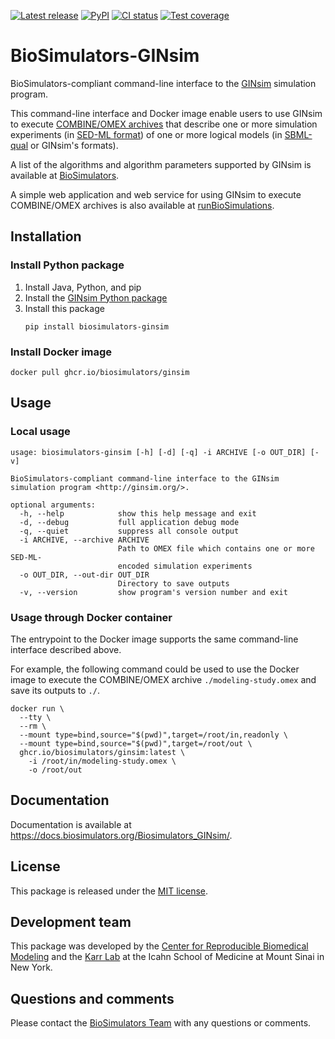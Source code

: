 [![Latest release](https://img.shields.io/github/v/tag/biosimulators/Biosimulators_GINsim)](https://github.com/biosimulations/Biosimulators_GINsim/releases)
[![PyPI](https://img.shields.io/pypi/v/biosimulators_ginsim)](https://pypi.org/project/biosimulators_ginsim/)
[![CI status](https://github.com/biosimulators/Biosimulators_GINsim/workflows/Continuous%20integration/badge.svg)](https://github.com/biosimulators/Biosimulators_GINsim/actions?query=workflow%3A%22Continuous+integration%22)
[![Test coverage](https://codecov.io/gh/biosimulators/Biosimulators_GINsim/branch/dev/graph/badge.svg)](https://codecov.io/gh/biosimulators/Biosimulators_GINsim)

# BioSimulators-GINsim
BioSimulators-compliant command-line interface to the [GINsim](http://ginsim.org/) simulation program.

This command-line interface and Docker image enable users to use GINsim to execute [COMBINE/OMEX archives](https://combinearchive.org/) that describe one or more simulation experiments (in [SED-ML format](https://sed-ml.org)) of one or more logical models (in [SBML-qual](http://sbml.org]) or GINsim's formats).

A list of the algorithms and algorithm parameters supported by GINsim is available at [BioSimulators](https://biosimulators.org/simulators/ginsim).

A simple web application and web service for using GINsim to execute COMBINE/OMEX archives is also available at [runBioSimulations](https://run.biosimulations.org).

## Installation

### Install Python package
1. Install Java, Python, and pip
2. Install the [GINsim Python package](https://github.com/GINsim/GINsim-python)
3. Install this package
   ```
   pip install biosimulators-ginsim
   ```

### Install Docker image
```
docker pull ghcr.io/biosimulators/ginsim
```

## Usage

### Local usage
```
usage: biosimulators-ginsim [-h] [-d] [-q] -i ARCHIVE [-o OUT_DIR] [-v]

BioSimulators-compliant command-line interface to the GINsim simulation program <http://ginsim.org/>.

optional arguments:
  -h, --help            show this help message and exit
  -d, --debug           full application debug mode
  -q, --quiet           suppress all console output
  -i ARCHIVE, --archive ARCHIVE
                        Path to OMEX file which contains one or more SED-ML-
                        encoded simulation experiments
  -o OUT_DIR, --out-dir OUT_DIR
                        Directory to save outputs
  -v, --version         show program's version number and exit
```

### Usage through Docker container
The entrypoint to the Docker image supports the same command-line interface described above.

For example, the following command could be used to use the Docker image to execute the COMBINE/OMEX archive `./modeling-study.omex` and save its outputs to `./`.

```
docker run \
  --tty \
  --rm \
  --mount type=bind,source="$(pwd)",target=/root/in,readonly \
  --mount type=bind,source="$(pwd)",target=/root/out \
  ghcr.io/biosimulators/ginsim:latest \
    -i /root/in/modeling-study.omex \
    -o /root/out
```

## Documentation
Documentation is available at https://docs.biosimulators.org/Biosimulators_GINsim/.

## License
This package is released under the [MIT license](LICENSE).

## Development team
This package was developed by the [Center for Reproducible Biomedical Modeling](http://reproduciblebiomodels.org) and the [Karr Lab](https://www.karrlab.org) at the Icahn School of Medicine at Mount Sinai in New York.

## Questions and comments
Please contact the [BioSimulators Team](mailto:info@biosimulators.org) with any questions or comments.
